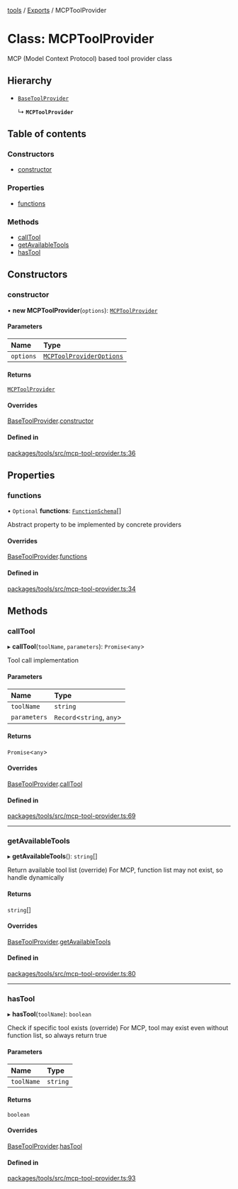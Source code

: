 <!-- 
 ⚠️  AUTO-GENERATED FILE - DO NOT EDIT MANUALLY
 This file is automatically generated by scripts/docs-generator.js
 To make changes, edit the source TypeScript files or update the generator script
-->

[tools](../../) / [Exports](../modules) / MCPToolProvider

# Class: MCPToolProvider

MCP (Model Context Protocol) based tool provider class

## Hierarchy

- [`BaseToolProvider`](BaseToolProvider)

  ↳ **`MCPToolProvider`**

## Table of contents

### Constructors

- [constructor](MCPToolProvider#constructor)

### Properties

- [functions](MCPToolProvider#functions)

### Methods

- [callTool](MCPToolProvider#calltool)
- [getAvailableTools](MCPToolProvider#getavailabletools)
- [hasTool](MCPToolProvider#hastool)

## Constructors

### constructor

• **new MCPToolProvider**(`options`): [`MCPToolProvider`](MCPToolProvider)

#### Parameters

| Name | Type |
| :------ | :------ |
| `options` | [`MCPToolProviderOptions`](../interfaces/MCPToolProviderOptions) |

#### Returns

[`MCPToolProvider`](MCPToolProvider)

#### Overrides

[BaseToolProvider](BaseToolProvider).[constructor](BaseToolProvider#constructor)

#### Defined in

[packages/tools/src/mcp-tool-provider.ts:36](https://github.com/woojubb/robota/blob/a3ab9410e815223c52230ddc246f82f91b3bd0b7/packages/tools/src/mcp-tool-provider.ts#L36)

## Properties

### functions

• `Optional` **functions**: [`FunctionSchema`](../interfaces/FunctionSchema)[]

Abstract property to be implemented by concrete providers

#### Overrides

[BaseToolProvider](BaseToolProvider).[functions](BaseToolProvider#functions)

#### Defined in

[packages/tools/src/mcp-tool-provider.ts:34](https://github.com/woojubb/robota/blob/a3ab9410e815223c52230ddc246f82f91b3bd0b7/packages/tools/src/mcp-tool-provider.ts#L34)

## Methods

### callTool

▸ **callTool**(`toolName`, `parameters`): `Promise`\<`any`\>

Tool call implementation

#### Parameters

| Name | Type |
| :------ | :------ |
| `toolName` | `string` |
| `parameters` | `Record`\<`string`, `any`\> |

#### Returns

`Promise`\<`any`\>

#### Overrides

[BaseToolProvider](BaseToolProvider).[callTool](BaseToolProvider#calltool)

#### Defined in

[packages/tools/src/mcp-tool-provider.ts:69](https://github.com/woojubb/robota/blob/a3ab9410e815223c52230ddc246f82f91b3bd0b7/packages/tools/src/mcp-tool-provider.ts#L69)

___

### getAvailableTools

▸ **getAvailableTools**(): `string`[]

Return available tool list (override)
For MCP, function list may not exist, so handle dynamically

#### Returns

`string`[]

#### Overrides

[BaseToolProvider](BaseToolProvider).[getAvailableTools](BaseToolProvider#getavailabletools)

#### Defined in

[packages/tools/src/mcp-tool-provider.ts:80](https://github.com/woojubb/robota/blob/a3ab9410e815223c52230ddc246f82f91b3bd0b7/packages/tools/src/mcp-tool-provider.ts#L80)

___

### hasTool

▸ **hasTool**(`toolName`): `boolean`

Check if specific tool exists (override)
For MCP, tool may exist even without function list, so always return true

#### Parameters

| Name | Type |
| :------ | :------ |
| `toolName` | `string` |

#### Returns

`boolean`

#### Overrides

[BaseToolProvider](BaseToolProvider).[hasTool](BaseToolProvider#hastool)

#### Defined in

[packages/tools/src/mcp-tool-provider.ts:93](https://github.com/woojubb/robota/blob/a3ab9410e815223c52230ddc246f82f91b3bd0b7/packages/tools/src/mcp-tool-provider.ts#L93)
